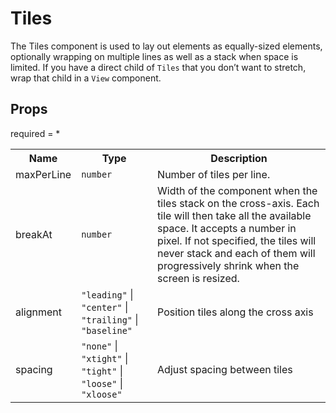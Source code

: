 # Tiles

The Tiles component is used to lay out elements as equally-sized elements, optionally wrapping on multiple lines as well as a stack when space is limited. If you have a direct child of `Tiles` that you don’t want to stretch, wrap that child in a `View` component.
 
## Props
required = *
<table><tr><th>Name</th><th>Type</th><th>Description</th></tr><tr><td>maxPerLine</td><td><code>number</code></td><td>Number of tiles per line. </td></tr><tr><td>breakAt</td><td><code>number</code></td><td>Width of the component when the tiles stack on the cross-axis. Each tile will then take all the available space. It accepts a number in pixel. If not specified, the tiles will never stack and each of them will progressively shrink when the screen is resized. </td></tr><tr><td>alignment</td><td><code>"leading"</code> | <code>"center"</code> | <code>"trailing"</code> | <code>"baseline"</code></td><td>Position tiles along the cross axis </td></tr><tr><td>spacing</td><td><code>"none"</code> | <code>"xtight"</code> | <code>"tight"</code> | <code>"loose"</code> | <code>"xloose"</code></td><td>Adjust spacing between tiles </td></tr></table>